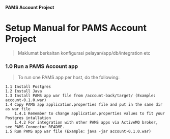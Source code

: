 **PAMS Account Project**

# Setup Manual for PAMS Account Project
> Maklumat berkaitan konfigurasi pelayan/app/db/integration etc


### 1.0 Run a PAMS Account app 
> To run one PAMS app per host, do the following:

    1.1 Install Postgres
    1.2 Install Java
    1.3 Install PAMS app war file from /account-back/target/ (Example: account-0.1.0.war)
    1.4 Copy PAMS app application.properties file and put in the same dir as war file
        1.4.1 Remember to change application.properties values to fit your Postgres intallation 
        1.4.2 For integration with other PAMS apps via ActiveMQ broker, see PAMS Connector README.  
    1.5 Run PAMS app war file (Example: java -jar account-0.1.0.war)
  
